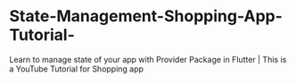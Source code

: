# State-Management-Shopping-App-Tutorial-
Learn to manage state of your app with Provider Package in Flutter | This is a YouTube Tutorial for Shopping app
